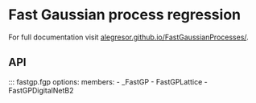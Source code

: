 # Fast Gaussian process regression

For full documentation visit [alegresor.github.io/FastGaussianProcesses/](https://alegresor.github.io/FastGaussianProcesses/).

## API

::: fastgp.fgp
    options:
      members:
        - _FastGP
        - FastGPLattice
        - FastGPDigitalNetB2
